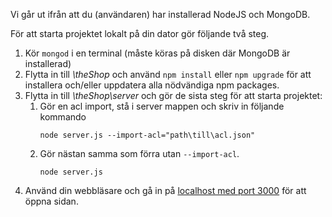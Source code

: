 Vi går ut ifrån att du (användaren) har installerad NodeJS och MongoDB.

För att starta projektet lokalt på din dator gör följande två steg.
1. Kör `mongod` i en terminal (måste köras på disken där MongoDB är installerad)
2. Flytta in till _\theShop_ och använd `npm install` eller `npm upgrade` för att installera och/eller uppdatera alla nödvändiga npm packages.
3. Flytta in till _\theShop\server_ och gör de sista steg för att starta projektet:
    1. Gör en acl import, stå i server mappen och skriv in följande kommando
        ```Shell
        node server.js --import-acl="path\till\acl.json"
        ```
    2. Gör nästan samma som förra utan `--import-acl`.
        ```Shell
        node server.js
        ```
4. Använd din webbläsare och gå in på [localhost med port 3000](http://localhost:3000) för att öppna sidan.